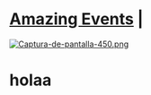 # [Amazing Events](https://amazingevents-yusti.netlify.app/) | 

[![Captura-de-pantalla-450.png](https://i.postimg.cc/NMtprpXr/Captura-de-pantalla-450.png)](https://postimg.cc/gwMvCyNY)

# holaa


